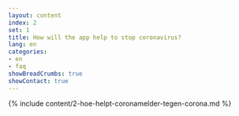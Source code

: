 ```yaml
---
layout: content
index: 2
set: 1
title: How will the app help to stop coronavirus?
lang: en
categories:
- en
- faq
showBreadCrumbs: true
showContact: true
---
```


{% include content/2-hoe-helpt-coronamelder-tegen-corona.md %}
